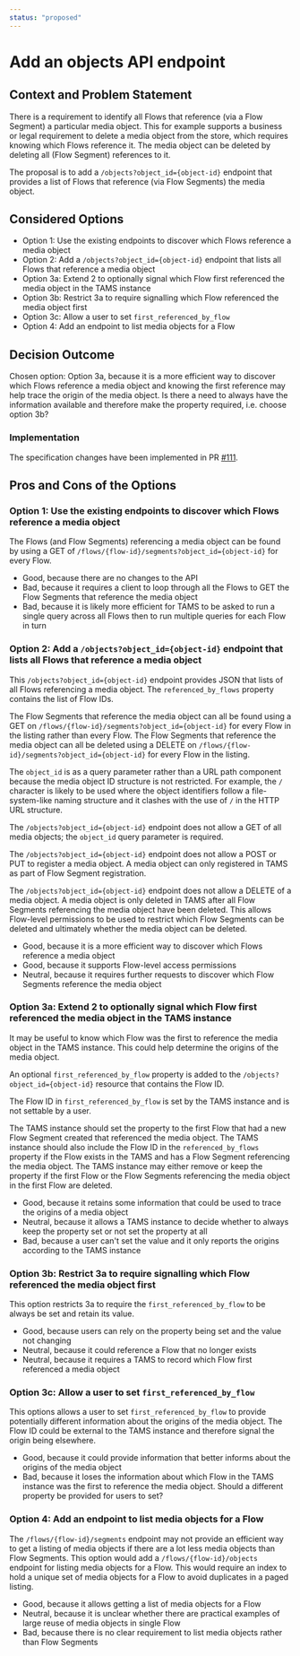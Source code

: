 ```yaml
---
status: "proposed"
---
```

# Add an objects API endpoint

## Context and Problem Statement

There is a requirement to identify all Flows that reference (via a Flow Segment) a particular media object.
This for example supports a business or legal requirement to delete a media object from the store, which requires knowing which Flows reference it.
The media object can be deleted by deleting all (Flow Segment) references to it.

The proposal is to add a `/objects?object_id={object-id}` endpoint that provides a list of Flows that reference (via Flow Segments) the media object.

## Considered Options

* Option 1: Use the existing endpoints to discover which Flows reference a media object
* Option 2: Add a `/objects?object_id={object-id}` endpoint that lists all Flows that reference a media object
* Option 3a: Extend 2 to optionally signal which Flow first referenced the media object in the TAMS instance
* Option 3b: Restrict 3a to require signalling which Flow referenced the media object first
* Option 3c: Allow a user to set `first_referenced_by_flow`
* Option 4: Add an endpoint to list media objects for a Flow

## Decision Outcome

Chosen option: Option 3a, because it is a more efficient way to discover which Flows reference a media object and knowing the first reference may help trace the origin of the media object.
Is there a need to always have the information available and therefore make the property required, i.e. choose option 3b?

### Implementation

The specification changes have been implemented in PR [#111](https://github.com/bbc/tams/pull/111).

## Pros and Cons of the Options

### Option 1: Use the existing endpoints to discover which Flows reference a media object

The Flows (and Flow Segments) referencing a media object can be found by using a GET of `/flows/{flow-id}/segments?object_id={object-id}` for every Flow.

* Good, because there are no changes to the API
* Bad, because it requires a client to loop through all the Flows to GET the Flow Segments that reference the media object
* Bad, because it is likely more efficient for TAMS to be asked to run a single query across all Flows then to run multiple queries for each Flow in turn

### Option 2: Add a `/objects?object_id={object-id}` endpoint that lists all Flows that reference a media object

This `/objects?object_id={object-id}` endpoint provides JSON that lists of all Flows referencing a media object.
The `referenced_by_flows` property contains the list of Flow IDs.

The Flow Segments that reference the media object can all be found using a GET on `/flows/{flow-id}/segments?object_id={object-id}` for every Flow in the listing rather than every Flow.
The Flow Segments that reference the media object can all be deleted using a DELETE on `/flows/{flow-id}/segments?object_id={object-id}` for every Flow in the listing.

The `object_id` is as a query parameter rather than a URL path component because the media object ID structure is not restricted.
For example, the `/` character is likely to be used where the object identifiers follow a file-system-like naming structure and it clashes with the use of `/` in the HTTP URL structure.

The `/objects?object_id={object-id}` endpoint does not allow a GET of all media objects; the `object_id` query parameter is required.

The `/objects?object_id={object-id}` endpoint does not allow a POST or PUT to register a media object.
A media object can only registered in TAMS as part of Flow Segment registration.

The `/objects?object_id={object-id}` endpoint does not allow a DELETE of a media object.
A media object is only deleted in TAMS after all Flow Segments referencing the media object have been deleted.
This allows Flow-level permissions to be used to restrict which Flow Segments can be deleted and ultimately whether the media object can be deleted.

* Good, because it is a more efficient way to discover which Flows reference a media object
* Good, because it supports Flow-level access permissions
* Neutral, because it requires further requests to discover which Flow Segments reference the media object

### Option 3a: Extend 2 to optionally signal which Flow first referenced the media object in the TAMS instance

It may be useful to know which Flow was the first to reference the media object in the TAMS instance.
This could help determine the origins of the media object.

An optional `first_referenced_by_flow` property is added to the `/objects?object_id={object-id}` resource that contains the Flow ID.

The Flow ID in `first_referenced_by_flow` is set by the TAMS instance and is not settable by a user.

The TAMS instance should set the property to the first Flow that had a new Flow Segment created that referenced the media object.
The TAMS instance should also include the Flow ID in the `referenced_by_flows` property if the Flow exists in the TAMS and has a Flow Segment referencing the media object.
The TAMS instance may either remove or keep the property if the first Flow or the Flow Segments referencing the media object in the first Flow are deleted.

* Good, because it retains some information that could be used to trace the origins of a media object
* Neutral, because it allows a TAMS instance to decide whether to always keep the property set or not set the property at all
* Bad, because a user can't set the value and it only reports the origins according to the TAMS instance

### Option 3b: Restrict 3a to require signalling which Flow referenced the media object first

This option restricts 3a to require the `first_referenced_by_flow` to be always be set and retain its value.

* Good, because users can rely on the property being set and the value not changing
* Neutral, because it could reference a Flow that no longer exists
* Neutral, because it requires a TAMS to record which Flow first referenced a media object

### Option 3c: Allow a user to set `first_referenced_by_flow`

This options allows a user to set `first_referenced_by_flow` to provide potentially different information about the origins of the media object.
The Flow ID could be external to the TAMS instance and therefore signal the origin being elsewhere.

* Good, because it could provide information that better informs about the origins of the media object
* Bad, because it loses the information about which Flow in the TAMS instance was the first to reference the media object.
Should a different property be provided for users to set?

### Option 4: Add an endpoint to list media objects for a Flow

The `/flows/{flow-id}/segments` endpoint may not provide an efficient way to get a listing of media objects if there are a lot less media objects than Flow Segments.
This option would add a `/flows/{flow-id}/objects` endpoint for listing media objects for a Flow.
This would require an index to hold a unique set of media objects for a Flow to avoid duplicates in a paged listing.

* Good, because it allows getting a list of media objects for a Flow
* Neutral, because it is unclear whether there are practical examples of large reuse of media objects in single Flow
* Bad, because there is no clear requirement to list media objects rather than Flow Segments
